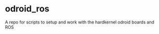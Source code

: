 odroid_ros
==========

A repo for scripts to setup and work with the hardkernel odroid boards and ROS
